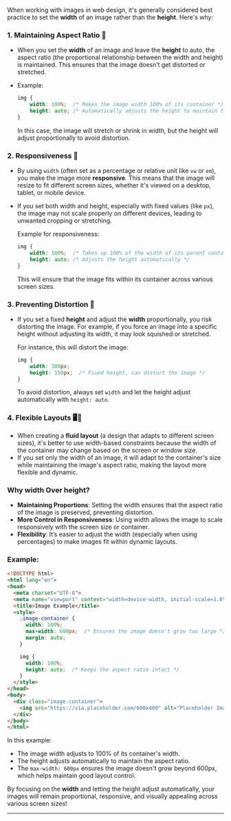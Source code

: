 When working with images in web design, it's generally considered best practice to set the **width** of an image rather than the **height**. Here's why:

### 1. **Maintaining Aspect Ratio** 📏
- When you set the **width** of an image and leave the **height** to auto, the aspect ratio (the proportional relationship between the width and height) is maintained. This ensures that the image doesn’t get distorted or stretched.
- Example:
  ```css
  img {
      width: 100%;  /* Makes the image width 100% of its container */
      height: auto; /* Automatically adjusts the height to maintain the aspect ratio */
  }
  ```

  In this case, the image will stretch or shrink in width, but the height will adjust proportionally to avoid distortion.

### 2. **Responsiveness** 📱
- By using `width` (often set as a percentage or relative unit like `vw` or `em`), you make the image more **responsive**. This means that the image will resize to fit different screen sizes, whether it's viewed on a desktop, tablet, or mobile device.
- If you set both width and height, especially with fixed values (like `px`), the image may not scale properly on different devices, leading to unwanted cropping or stretching.

  Example for responsiveness:
  ```css
  img {
      width: 100%;  /* Takes up 100% of the width of its parent container */
      height: auto; /* Adjusts the height automatically */
  }
  ```

  This will ensure that the image fits within its container across various screen sizes.

### 3. **Preventing Distortion** 🚫
- If you set a fixed **height** and adjust the **width** proportionally, you risk distorting the image. For example, if you force an image into a specific height without adjusting its width, it may look squished or stretched.
  
  For instance, this will distort the image:
  ```css
  img {
      width: 300px;
      height: 150px;  /* Fixed height, can distort the image */
  }
  ```

  To avoid distortion, always set `width` and let the height adjust automatically with `height: auto`.

### 4. **Flexible Layouts** 🖥️📱
- When creating a **fluid layout** (a design that adapts to different screen sizes), it's better to use width-based constraints because the width of the container may change based on the screen or window size.
- If you set only the width of an image, it will adapt to the container's size while maintaining the image's aspect ratio, making the layout more flexible and dynamic.

### Why **width** Over **height**?

- **Maintaining Proportions**: Setting the width ensures that the aspect ratio of the image is preserved, preventing distortion.
- **More Control in Responsiveness**: Using width allows the image to scale responsively with the screen size or container.
- **Flexibility**: It’s easier to adjust the width (especially when using percentages) to make images fit within dynamic layouts.

### Example:

```html
<!DOCTYPE html>
<html lang="en">
<head>
  <meta charset="UTF-8">
  <meta name="viewport" content="width=device-width, initial-scale=1.0">
  <title>Image Example</title>
  <style>
    .image-container {
      width: 100%;
      max-width: 600px;  /* Ensures the image doesn't grow too large */
      margin: auto;
    }

    img {
      width: 100%;
      height: auto;  /* Keeps the aspect ratio intact */
    }
  </style>
</head>
<body>
  <div class="image-container">
    <img src="https://via.placeholder.com/600x400" alt="Placeholder Image">
  </div>
</body>
</html>
```

In this example:
- The image width adjusts to 100% of its container's width.
- The height adjusts automatically to maintain the aspect ratio.
- The `max-width: 600px` ensures the image doesn't grow beyond 600px, which helps maintain good layout control.

By focusing on the **width** and letting the height adjust automatically, your images will remain proportional, responsive, and visually appealing across various screen sizes!



---